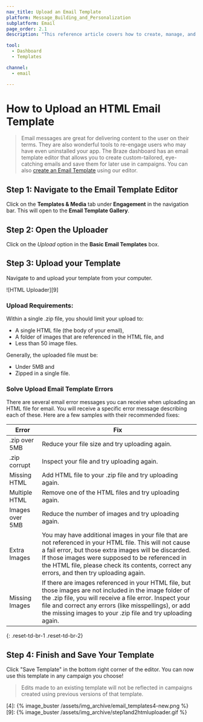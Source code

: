 ```yaml
---
nav_title: Upload an Email Template
platform: Message_Building_and_Personalization
subplatform: Email
page_order: 2.1
description: "This reference article covers how to create, manage, and troubleshoot an HTML email template using the Braze dashboard."

tool:
  - Dashboard
  - Templates

channel:
  - email

---
```


# How to Upload an HTML Email Template

> Email messages are great for delivering content to the user on their terms. They are also wonderful tools to re-engage users who may have even uninstalled your app. The Braze dashboard has an email template editor that allows you to create custom-tailored, eye-catching emails and save them for later use in campaigns. You can also [create an Email Template]({{site.baseurl}}/user_guide/message_building_by_channel/email/creating_an_email_template/) using our editor.

## Step 1: Navigate to the Email Template Editor
Click on the __Templates & Media__ tab under __Engagement__ in the navigation bar. This will open to the __Email Template Gallery__.

## Step 2: Open the Uploader
Click on the _Upload_ option in the __Basic Email Templates__ box.

## Step 3: Upload your Template
Navigate to and upload your template from your computer.

![HTML Uploader][9]
### Upload Requirements:

Within a single .zip file, you should limit your upload to:
- A single HTML file (the body of your email),
- A folder of images that are referenced in the HTML file, and
- Less than 50 image files.

Generally, the uploaded file must be:
- Under 5MB and
- Zipped in a single file.

### Solve Upload Email Template Errors
There are several email error messages you can receive when uploading an HTML file for email. You will receive a specific error message describing each of these. Here are a few samples with their recommended fixes:

| Error | Fix |
|---|---|
|.zip over 5MB| Reduce your file size and try uploading again.|
|.zip corrupt| Inspect your file and try uploading again. |
|Missing HTML| Add HTML file to your .zip file and try uploading again.|
|Multiple HTML| Remove one of the HTML files and try uploading again.|
|Images over 5MB| Reduce the number of images and try uploading again. |
|Extra Images| You may have additional images in your file that are not referenced in your HTML file. This will not cause a fail error, but those extra images will be discarded. If those images were supposed to be referenced in the HTML file, please check its contents, correct any errors, and then try uploading again.
|Missing Images| If there are images referenced in your HTML file, but those images are not included in the image folder of the .zip file, you will receive a file error. Inspect your file and correct any errors (like misspellings), or add the missing images to your .zip file and try uploading again.|
{: .reset-td-br-1 .reset-td-br-2}

## Step 4: Finish and Save Your Template
Click "Save Template" in the bottom right corner of the editor. You can now use this template in any campaign you choose!

> Edits made to an existing template will not be reflected in campaigns created using previous versions of that template.


[4]: {% image_buster /assets/img_archive/email_templates4-new.png %}
[9]: {% image_buster /assets/img_archive/step1and2htmluploader.gif %}
